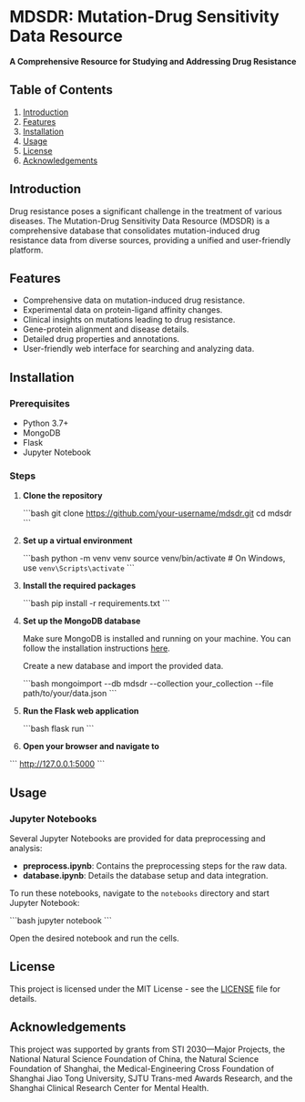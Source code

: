 # MDSDR: Mutation-Drug Sensitivity Data Resource

**A Comprehensive Resource for Studying and Addressing Drug Resistance**

## Table of Contents

1. [Introduction](#introduction)
2. [Features](#features)
3. [Installation](#installation)
4. [Usage](#usage)
5. [License](#license)
6. [Acknowledgements](#acknowledgements)

## Introduction

Drug resistance poses a significant challenge in the treatment of various diseases. The Mutation-Drug Sensitivity Data Resource (MDSDR) is a comprehensive database that consolidates mutation-induced drug resistance data from diverse sources, providing a unified and user-friendly platform.

## Features

- Comprehensive data on mutation-induced drug resistance.
- Experimental data on protein-ligand affinity changes.
- Clinical insights on mutations leading to drug resistance.
- Gene-protein alignment and disease details.
- Detailed drug properties and annotations.
- User-friendly web interface for searching and analyzing data.

## Installation

### Prerequisites

- Python 3.7+
- MongoDB
- Flask
- Jupyter Notebook

### Steps

1. **Clone the repository**

   \`\`\`bash
   git clone https://github.com/your-username/mdsdr.git
   cd mdsdr
   \`\`\`
   
3. **Set up a virtual environment**

   \`\`\`bash
   python -m venv venv
   source venv/bin/activate  # On Windows, use `venv\Scripts\activate`
   \`\`\`
   
5. **Install the required packages**

   \`\`\`bash
   pip install -r requirements.txt
   \`\`\`
   
7. **Set up the MongoDB database**

   Make sure MongoDB is installed and running on your machine. You can follow the installation instructions [here](https://docs.mongodb.com/manual/installation/).

   Create a new database and import the provided data.

   \`\`\`bash
   mongoimport --db mdsdr --collection your_collection --file path/to/your/data.json
   \`\`\`
   
9. **Run the Flask web application**

   \`\`\`bash
   flask run
   \`\`\`
   
11. **Open your browser and navigate to**

   \`\`\`
   http://127.0.0.1:5000
   \`\`\`

## Usage

### Jupyter Notebooks

Several Jupyter Notebooks are provided for data preprocessing and analysis:

- **preprocess.ipynb**: Contains the preprocessing steps for the raw data.
- **database.ipynb**: Details the database setup and data integration.

To run these notebooks, navigate to the `notebooks` directory and start Jupyter Notebook:

\`\`\`bash
jupyter notebook
\`\`\`

Open the desired notebook and run the cells.

## License

This project is licensed under the MIT License - see the [LICENSE](LICENSE) file for details.

## Acknowledgements

This project was supported by grants from STI 2030—Major Projects, the National Natural Science Foundation of China, the Natural Science Foundation of Shanghai, the Medical-Engineering Cross Foundation of Shanghai Jiao Tong University, SJTU Trans-med Awards Research, and the Shanghai Clinical Research Center for Mental Health.
